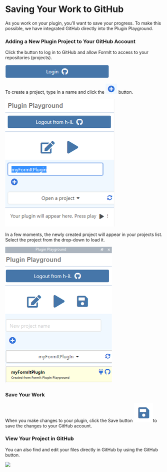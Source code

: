 # Saving Your Work to GitHub

As you work on your plugin, you’ll want to save your progress. To make this possible, we have integrated GitHub directly into the Plugin Playground.

### Adding a New Plugin Project to Your GitHub Account

Click the button to log in to GitHub and allow FormIt to access to your repositories (projects).

![](<../../../.gitbook/assets/image (14) (1) (1) (1).png>)

To create a project, type in a name and click the ![](<../../../.gitbook/assets/image (15) (1) (1).png>) button.

![](<../../../.gitbook/assets/image (13) (1) (1).png>)

In a few moments, the newly created project will appear in your projects list. Select the project from the drop-down to load it.

![](<../../../.gitbook/assets/image (17) (1).png>)

### Save Your Work

When you make changes to your plugin, click the Save button ![](<../../../.gitbook/assets/image (12) (1).png>)to save the changes to your GitHub account.



### View Your Project in GitHub

You can also find and edit your files directly in GitHub by using the GitHub button.

![](https://formit3d.github.io/PluginPlayground/images/save3.png)

###
